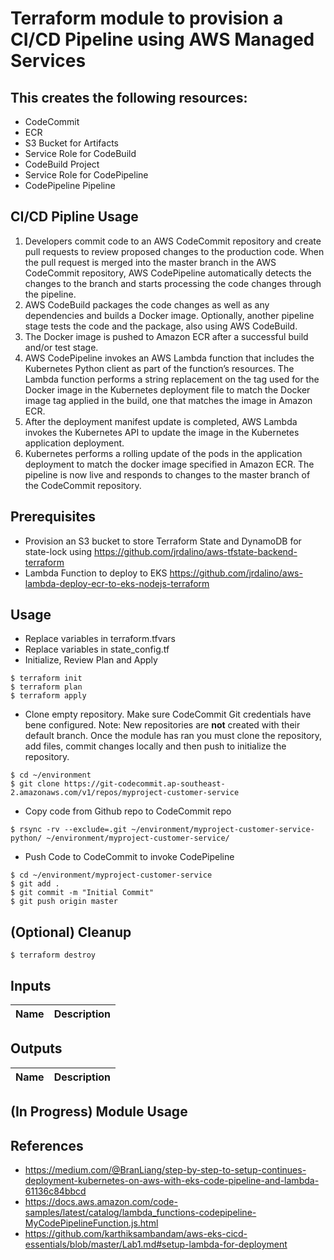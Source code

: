 # Terraform module to provision a CI/CD Pipeline using AWS Managed Services

## This creates the following resources:
- CodeCommit
- ECR
- S3 Bucket for Artifacts
- Service Role for CodeBuild
- CodeBuild Project
- Service Role for CodePipeline
- CodePipeline Pipeline

## CI/CD Pipline Usage
1. Developers commit code to an AWS CodeCommit repository and create pull requests to review proposed changes to the production code. When the pull request is merged into the master branch in the AWS CodeCommit repository, AWS CodePipeline automatically detects the changes to the branch and starts processing the code changes through the pipeline.
2. AWS CodeBuild packages the code changes as well as any dependencies and builds a Docker image. Optionally, another pipeline stage tests the code and the package, also using AWS CodeBuild.
3. The Docker image is pushed to Amazon ECR after a successful build and/or test stage.
4. AWS CodePipeline invokes an AWS Lambda function that includes the Kubernetes Python client as part of the function’s resources. The Lambda function performs a string replacement on the tag used for the Docker image in the Kubernetes deployment file to match the Docker image tag applied in the build, one that matches the image in Amazon ECR.
5. After the deployment manifest update is completed, AWS Lambda invokes the Kubernetes API to update the image in the Kubernetes application deployment.
6. Kubernetes performs a rolling update of the pods in the application deployment to match the docker image specified in Amazon ECR. The pipeline is now live and responds to changes to the master branch of the CodeCommit repository.

## Prerequisites
- Provision an S3 bucket to store Terraform State and DynamoDB for state-lock
using https://github.com/jrdalino/aws-tfstate-backend-terraform
- Lambda Function to deploy to EKS https://github.com/jrdalino/aws-lambda-deploy-ecr-to-eks-nodejs-terraform

## Usage
- Replace variables in terraform.tfvars
- Replace variables in state_config.tf
- Initialize, Review Plan and Apply
```
$ terraform init
$ terraform plan
$ terraform apply
```
- Clone empty repository. Make sure CodeCommit Git credentials have bene configured. Note: New repositories are **not** created with their default branch. Once the module has ran you must clone the repository, add files, commit changes locally and then push to initialize the repository.
```
$ cd ~/environment
$ git clone https://git-codecommit.ap-southeast-2.amazonaws.com/v1/repos/myproject-customer-service
```
- Copy code from Github repo to CodeCommit repo
```
$ rsync -rv --exclude=.git ~/environment/myproject-customer-service-python/ ~/environment/myproject-customer-service/
```
- Push Code to CodeCommit to invoke CodePipeline
```
$ cd ~/environment/myproject-customer-service
$ git add .
$ git commit -m "Initial Commit"
$ git push origin master
```

## (Optional) Cleanup
```
$ terraform destroy
```

## Inputs
| Name | Description |
|------|-------------|

## Outputs
| Name | Description |
|------|-------------|

## (In Progress) Module Usage

## References
- https://medium.com/@BranLiang/step-by-step-to-setup-continues-deployment-kubernetes-on-aws-with-eks-code-pipeline-and-lambda-61136c84bbcd
- https://docs.aws.amazon.com/code-samples/latest/catalog/lambda_functions-codepipeline-MyCodePipelineFunction.js.html
- https://github.com/karthiksambandam/aws-eks-cicd-essentials/blob/master/Lab1.md#setup-lambda-for-deployment